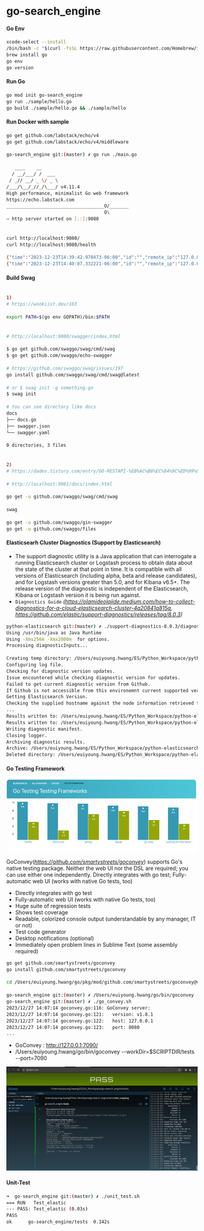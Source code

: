 # go-search_engine


#### Go Env
```bash
xcode-select --install
/bin/bash -c "$(curl -fsSL https://raw.githubusercontent.com/Homebrew/install/master/install.sh)"
brew install go
go env
go version
```


#### Run Go
```bash
go mod init go-search_engine
go run ./sample/hello.go
go build ./sample/hello.go && ./sample/hello
```


#### Run Docker with sample
```bash
go get github.com/labstack/echo/v4
go get github.com/labstack/echo/v4/middleware

go-search_engine git:(master) ✗ go run ./main.go                             

   ____    __
  / __/___/ /  ___
 / _// __/ _ \/ _ \
/___/\__/_//_/\___/ v4.11.4
High performance, minimalist Go web framework
https://echo.labstack.com
____________________________________O/_______
                                    O\
⇨ http server started on [::]:9080


curl http://localhost:9080/
curl http://localhost:9080/health

{"time":"2023-12-23T14:39:42.970473-06:00","id":"","remote_ip":"127.0.0.1","host":"localhost:9080","method":"GET","uri":"/","user_agent":"curl/7.78.0","status":200,"error":"","latency":1875,"latency_human":"1.875µs","bytes_in":0,"bytes_out":13}
{"time":"2023-12-23T14:40:07.332221-06:00","id":"","remote_ip":"127.0.0.1","host":"localhost:9080","method":"GET","uri":"/health","user_agent":"curl/7.78.0","status":200,"error":"","latency":70208,"latency_human":"70.208µs","bytes_in":0,"bytes_out":14}
```


#### Build Swag
```bash

1) 
# https://wookiist.dev/103

export PATH=$(go env GOPATH)/bin:$PATH


# http://localhost:9080/swagger/index.html

$ go get github.com/swaggo/swag/cmd/swag
$ go get github.com/swaggo/echo-swagger

# https://github.com/swaggo/swag/issues/197
go install github.com/swaggo/swag/cmd/swag@latest

# or $ swag init -g something.go
$ swag init 

# You can see directory like docs
docs
├── docs.go
├── swagger.json
└── swagger.yaml

0 directories, 3 files


2) 
# https://dadev.tistory.com/entry/GO-RESTAPI-%EB%AC%B8%EC%84%9C%ED%99%94-%EB%8F%84%EA%B5%AC-Swagger-Gin-Framework-%EC%A0%81%EC%9A%A9%ED%95%98%EA%B8%B0

# http://localhost:9081/docs/index.html

go get -u github.com/swaggo/swag/cmd/swag

swag

go get -u github.com/swaggo/gin-swagger
go get -u github.com/swaggo/files


```

#### Elasticsearh Cluster Diagnostics (Support by Elasticsearch)
- The support diagnostic utility is a Java application that can interrogate a running Elasticsearch cluster or Logstash process to obtain data about the state of the cluster at that point in time. It is compatible with all versions of Elasticsearch (including alpha, beta and release candidates), and for Logstash versions greater than 5.0, and for Kibana v6.5+. The release version of the diagnostic is independent of the Elasticsearch, Kibana or Logstash version it is being run against.
- `Diagnostics Guide` <i>(https://olamideolajide.medium.com/how-to-collect-diagnostics-for-a-cloud-elasticsearch-cluster-4a20841a815a, https://github.com/elastic/support-diagnostics/releases/tag/8.0.3)</i>
```bash
python-elasticsearch git:(master) ✗ ./support-diagnostics-8.0.3/diagnostics.sh --host localhost --port 9209
Using /usr/bin/java as Java Runtime
Using -Xms256m -Xmx2000m  for options.
Processing diagnosticInputs...

Creating temp directory: /Users/euiyoung.hwang/ES/Python_Workspace/python-elasticsearch/local-diagnostics
Configuring log file.
Checking for diagnostic version updates.
Issue encountered while checking diagnostic version for updates.
Failed to get current diagnostic version from Github.
If Github is not accessible from this environemnt current supported version cannot be confirmed.
Getting Elasticsearch Version.
Checking the supplied hostname against the node information retrieved to verify location. This may take some time.
...
Results written to: /Users/euiyoung.hwang/ES/Python_Workspace/python-elasticsearch/local-diagnostics/commercial/watcher_stack.json
Results written to: /Users/euiyoung.hwang/ES/Python_Workspace/python-elasticsearch/local-diagnostics/commercial/xpack.json
Writing diagnostic manifest.
Closing logger.
Archiving diagnostic results.
Archive: /Users/euiyoung.hwang/ES/Python_Workspace/python-elasticsearch/local-diagnostics-20231215-160457.tar.gz was created
Deleted directory: /Users/euiyoung.hwang/ES/Python_Workspace/python-elasticsearch/local-diagnostics.
```


#### Go Testing Framework

![Alt text](./screenshot/go_testing_framework.png)

GoConvey(<i>https://github.com/smartystreets/goconvey</i>) supports Go's native testing package. Neither the web UI nor the DSL are required; you can use either one independently.
Directly integrates with go test; Fully-automatic web UI (works with native Go tests, too)
- Directly integrates with go test
- Fully-automatic web UI (works with native Go tests, too)
- Huge suite of regression tests
- Shows test coverage
- Readable, colorized console output (understandable by any manager, IT or not)
- Test code generator
- Desktop notifications (optional)
- Immediately open problem lines in Sublime Text (some assembly required)
```bash
go get github.com/smartystreets/goconvey
go install github.com/smartystreets/goconvey

cd /Users/euiyoung.hwang/go/pkg/mod/github.com/smartystreets/goconvey@v1.8.1

go-search_engine git:(master) ✗ /Users/euiyoung.hwang/go/bin/goconvey --workDir=$SCRIPTDIR/tests
go-search_engine git:(master) ✗ ./go_convey.sh                                                                                              
2023/12/27 14:07:14 goconvey.go:116: GoConvey server: 
2023/12/27 14:07:14 goconvey.go:121:   version: v1.8.1
2023/12/27 14:07:14 goconvey.go:122:   host: 127.0.0.1
2023/12/27 14:07:14 goconvey.go:123:   port: 8080
...
```
- GoConvey : http://127.0.0.1:7090/
- /Users/euiyoung.hwang/go/bin/goconvey --workDir=$SCRIPTDIR/tests --port=7090

![Alt text](./screenshot/Go-Convey.png)


#### Unit-Test
```bash
➜  go-search_engine git:(master) ✗ ./unit_test.sh
=== RUN   Test_elastic
--- PASS: Test_elastic (0.03s)
PASS
ok      go-search_engine/tests  0.142s
```